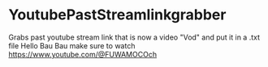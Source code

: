 # YoutubePastStreamlinkgrabber
Grabs past youtube stream link that is now a video "Vod" and put it in a .txt file
 Hello Bau Bau make sure to watch https://www.youtube.com/@FUWAMOCOch
